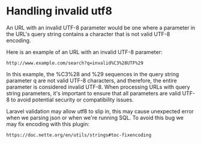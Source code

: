 # Handling invalid utf8

An URL with an invalid UTF-8 parameter would be one where a parameter in the URL's query string contains a character that is not valid UTF-8 encoding.

Here is an example of an URL with an invalid UTF-8 parameter:

`http://www.example.com/search?q=invalid%C3%28UTF%29`

In this example, the %C3%28 and %29 sequences in the query string parameter q are not valid UTF-8 characters, and therefore, the entire parameter is considered invalid UTF-8. When processing URLs with query string parameters, it's important to ensure that all parameters are valid UTF-8 to avoid potential security or compatibility issues.

Laravel validation may allow utf8 to slip in, this may cause unexpected error when we parsing json or when we're running SQL. To avoid this bug we may fix encoding with this plugin:

`https://doc.nette.org/en/utils/strings#toc-fixencoding`